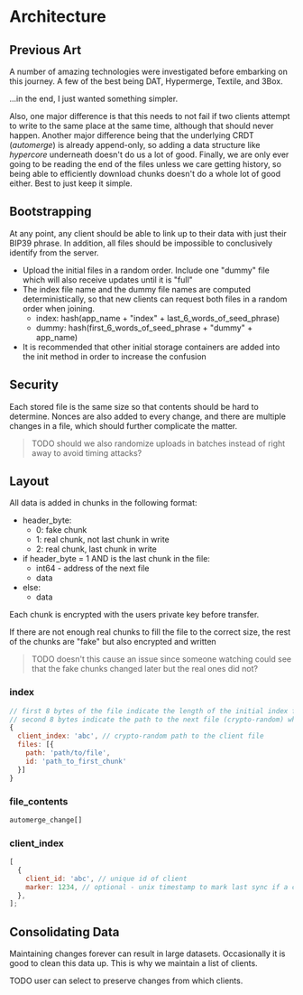 # Architecture

## Previous Art

A number of amazing technologies were investigated before embarking on this journey. A few of the best being DAT, Hypermerge, Textile, and 3Box.

...in the end, I just wanted something simpler.

Also, one major difference is that this needs to not fail if two clients attempt to write to the same place at the same time, although that should never happen. Another major difference being that the underlying CRDT (_automerge_) is already append-only, so adding a data structure like _hypercore_ underneath doesn't do us a lot of good. Finally, we are only ever going to be reading the end of the files unless we care getting history, so being able to efficiently download chunks doesn't do a whole lot of good either. Best to just keep it simple.

## Bootstrapping

At any point, any client should be able to link up to their data with just their BIP39 phrase. In addition, all files should be impossible to conclusively identify from the server.

- Upload the initial files in a random order. Include one "dummy" file which will also receive updates until it is "full"
- The index file name and the dummy file names are computed deterministically, so that new clients can request both files in a random order when joining.
  - index: hash(app_name + "index" + last_6_words_of_seed_phrase)
  - dummy: hash(first_6_words_of_seed_phrase + "dummy" + app_name)
- It is recommended that other initial storage containers are added into the init method in order to increase the confusion

## Security

Each stored file is the same size so that contents should be hard to determine. Nonces are also added to every change, and there are multiple changes in a file, which should further complicate the matter.

> TODO should we also randomize uploads in batches instead of right away to avoid timing attacks?

## Layout

All data is added in chunks in the following format:

- header_byte:
  - 0: fake chunk
  - 1: real chunk, not last chunk in write
  - 2: real chunk, last chunk in write
- if header_byte = 1 AND is the last chunk in the file:
  - int64 - address of the next file
  - data
- else:
  - data

Each chunk is encrypted with the users private key before transfer.

If there are not enough real chunks to fill the file to the correct size, the rest of the chunks are "fake" but also encrypted and written

> TODO doesn't this cause an issue since someone watching could see that the fake
> chunks changed later but the real ones did not?

### index

```js
// first 8 bytes of the file indicate the length of the initial index file data structure without changes
// second 8 bytes indicate the path to the next file (crypto-random) which may or may not be created yet
{
  client_index: 'abc', // crypto-random path to the client file
  files: [{
    path: 'path/to/file',
    id: 'path_to_first_chunk'
  }]
}
```

### file_contents

```js
automerge_change[]
```

### client_index

```js
[
  {
    client_id: 'abc', // unique id of client
    marker: 1234, // optional - unix timestamp to mark last sync if a consolidation was requested. if one marker is present, that means that a consolidation was requested.
  },
];
```

## Consolidating Data

Maintaining changes forever can result in large datasets. Occasionally it is good to clean this data up. This is why we maintain a list of clients.

TODO user can select to preserve changes from which clients.
